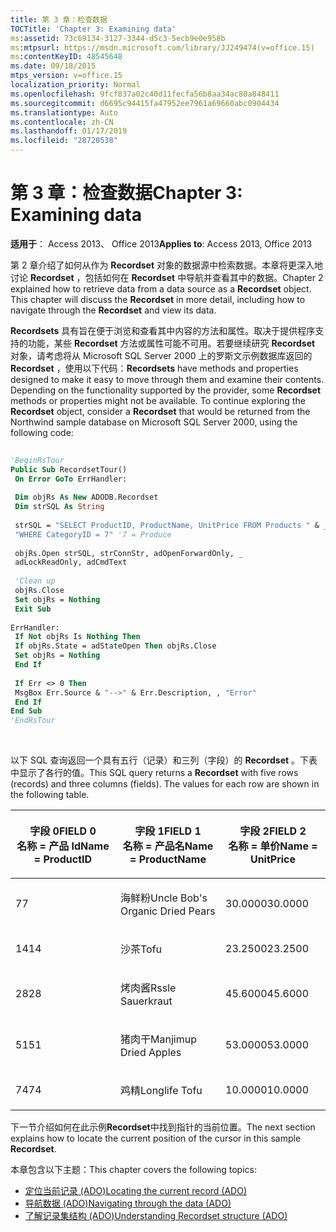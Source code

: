 ```yaml
---
title: 第 3 章：检查数据
TOCTitle: 'Chapter 3: Examining data'
ms:assetid: 73c69134-3127-3344-d5c3-5ecb9e0e958b
ms:mtpsurl: https://msdn.microsoft.com/library/JJ249474(v=office.15)
ms:contentKeyID: 48545648
ms.date: 09/18/2015
mtps_version: v=office.15
localization_priority: Normal
ms.openlocfilehash: 9fcf837a02c40d11fecfa56b8aa34ac80a848411
ms.sourcegitcommit: d6695c94415fa47952ee7961a69660abc0904434
ms.translationtype: Auto
ms.contentlocale: zh-CN
ms.lasthandoff: 01/17/2019
ms.locfileid: "28720538"
---
```

# <a name="chapter-3-examining-data"></a><span data-ttu-id="aaa51-102">第 3 章：检查数据</span><span class="sxs-lookup"><span data-stu-id="aaa51-102">Chapter 3: Examining data</span></span>

<span data-ttu-id="aaa51-103">**适用于**： Access 2013、 Office 2013</span><span class="sxs-lookup"><span data-stu-id="aaa51-103">**Applies to**: Access 2013, Office 2013</span></span>

<span data-ttu-id="aaa51-p101">第 2 章介绍了如何从作为 **Recordset** 对象的数据源中检索数据。本章将更深入地讨论 **Recordset** ，包括如何在 **Recordset** 中导航并查看其中的数据。</span><span class="sxs-lookup"><span data-stu-id="aaa51-p101">Chapter 2 explained how to retrieve data from a data source as a **Recordset** object. This chapter will discuss the **Recordset** in more detail, including how to navigate through the **Recordset** and view its data.</span></span>

<span data-ttu-id="aaa51-p102">**Recordsets** 具有旨在便于浏览和查看其中内容的方法和属性。取决于提供程序支持的功能，某些 **Recordset** 方法或属性可能不可用。若要继续研究 **Recordset** 对象，请考虑将从 Microsoft SQL Server 2000 上的罗斯文示例数据库返回的 **Recordset** ，使用以下代码：</span><span class="sxs-lookup"><span data-stu-id="aaa51-p102">**Recordsets** have methods and properties designed to make it easy to move through them and examine their contents. Depending on the functionality supported by the provider, some **Recordset** methods or properties might not be available. To continue exploring the **Recordset** object, consider a **Recordset** that would be returned from the Northwind sample database on Microsoft SQL Server 2000, using the following code:</span></span>

```vb 
 
'BeginRsTour 
Public Sub RecordsetTour() 
 On Error GoTo ErrHandler: 
 
 Dim objRs As New ADODB.Recordset 
 Dim strSQL As String 
 
 strSQL = "SELECT ProductID, ProductName, UnitPrice FROM Products " & _ 
 "WHERE CategoryID = 7" '7 = Produce 
 
 objRs.Open strSQL, strConnStr, adOpenForwardOnly, _ 
 adLockReadOnly, adCmdText 
 
 'Clean up 
 objRs.Close 
 Set objRs = Nothing 
 Exit Sub 
 
ErrHandler: 
 If Not objRs Is Nothing Then 
 If objRs.State = adStateOpen Then objRs.Close 
 Set objRs = Nothing 
 End If 
 
 If Err <> 0 Then 
 MsgBox Err.Source & "-->" & Err.Description, , "Error" 
 End If 
End Sub 
'EndRsTour 
```

<br/>

<span data-ttu-id="aaa51-p103">以下 SQL 查询返回一个具有五行（记录）和三列（字段）的 **Recordset** 。下表中显示了各行的值。</span><span class="sxs-lookup"><span data-stu-id="aaa51-p103">This SQL query returns a **Recordset** with five rows (records) and three columns (fields). The values for each row are shown in the following table.</span></span>

<table>
<colgroup>
<col style="width: 33%" />
<col style="width: 33%" />
<col style="width: 33%" />
</colgroup>
<thead>
<tr class="header">
<th><p><span data-ttu-id="aaa51-111">字段 0</span><span class="sxs-lookup"><span data-stu-id="aaa51-111">FIELD 0</span></span><br />
<span data-ttu-id="aaa51-112">名称 = 产品 Id</span><span class="sxs-lookup"><span data-stu-id="aaa51-112">Name = ProductID</span></span></p></th>
<th><p><span data-ttu-id="aaa51-113">字段 1</span><span class="sxs-lookup"><span data-stu-id="aaa51-113">FIELD 1</span></span><br />
<span data-ttu-id="aaa51-114">名称 = 产品名</span><span class="sxs-lookup"><span data-stu-id="aaa51-114">Name = ProductName</span></span></p></th>
<th><p><span data-ttu-id="aaa51-115">字段 2</span><span class="sxs-lookup"><span data-stu-id="aaa51-115">FIELD 2</span></span><br />
<span data-ttu-id="aaa51-116">名称 = 单价</span><span class="sxs-lookup"><span data-stu-id="aaa51-116">Name = UnitPrice</span></span></p></th>
</tr>
</thead>
<tbody>
<tr class="odd">
<td><p><span data-ttu-id="aaa51-117">7</span><span class="sxs-lookup"><span data-stu-id="aaa51-117">7</span></span></p></td>
<td><p><span data-ttu-id="aaa51-118">海鲜粉</span><span class="sxs-lookup"><span data-stu-id="aaa51-118">Uncle Bob's Organic Dried Pears</span></span></p></td>
<td><p><span data-ttu-id="aaa51-119">30.0000</span><span class="sxs-lookup"><span data-stu-id="aaa51-119">30.0000</span></span></p></td>
</tr>
<tr class="even">
<td><p><span data-ttu-id="aaa51-120">14</span><span class="sxs-lookup"><span data-stu-id="aaa51-120">14</span></span></p></td>
<td><p><span data-ttu-id="aaa51-121">沙茶</span><span class="sxs-lookup"><span data-stu-id="aaa51-121">Tofu</span></span></p></td>
<td><p><span data-ttu-id="aaa51-122">23.2500</span><span class="sxs-lookup"><span data-stu-id="aaa51-122">23.2500</span></span></p></td>
</tr>
<tr class="odd">
<td><p><span data-ttu-id="aaa51-123">28</span><span class="sxs-lookup"><span data-stu-id="aaa51-123">28</span></span></p></td>
<td><p><span data-ttu-id="aaa51-124">烤肉酱</span><span class="sxs-lookup"><span data-stu-id="aaa51-124">Rssle Sauerkraut</span></span></p></td>
<td><p><span data-ttu-id="aaa51-125">45.6000</span><span class="sxs-lookup"><span data-stu-id="aaa51-125">45.6000</span></span></p></td>
</tr>
<tr class="even">
<td><p><span data-ttu-id="aaa51-126">51</span><span class="sxs-lookup"><span data-stu-id="aaa51-126">51</span></span></p></td>
<td><p><span data-ttu-id="aaa51-127">猪肉干</span><span class="sxs-lookup"><span data-stu-id="aaa51-127">Manjimup Dried Apples</span></span></p></td>
<td><p><span data-ttu-id="aaa51-128">53.0000</span><span class="sxs-lookup"><span data-stu-id="aaa51-128">53.0000</span></span></p></td>
</tr>
<tr class="odd">
<td><p><span data-ttu-id="aaa51-129">74</span><span class="sxs-lookup"><span data-stu-id="aaa51-129">74</span></span></p></td>
<td><p><span data-ttu-id="aaa51-130">鸡精</span><span class="sxs-lookup"><span data-stu-id="aaa51-130">Longlife Tofu</span></span></p></td>
<td><p><span data-ttu-id="aaa51-131">10.0000</span><span class="sxs-lookup"><span data-stu-id="aaa51-131">10.0000</span></span></p></td>
</tr>
</tbody>
</table>


<span data-ttu-id="aaa51-132">下一节介绍如何在此示例**Recordset**中找到指针的当前位置。</span><span class="sxs-lookup"><span data-stu-id="aaa51-132">The next section explains how to locate the current position of the cursor in this sample **Recordset**.</span></span>

<span data-ttu-id="aaa51-133">本章包含以下主题：</span><span class="sxs-lookup"><span data-stu-id="aaa51-133">This chapter covers the following topics:</span></span>

- [<span data-ttu-id="aaa51-134">定位当前记录 (ADO)</span><span class="sxs-lookup"><span data-stu-id="aaa51-134">Locating the current record (ADO)</span></span>](locating-the-current-record.md)
- [<span data-ttu-id="aaa51-135">导航数据 (ADO)</span><span class="sxs-lookup"><span data-stu-id="aaa51-135">Navigating through the data (ADO)</span></span>](navigating-through-the-data.md)
- [<span data-ttu-id="aaa51-136">了解记录集结构 (ADO)</span><span class="sxs-lookup"><span data-stu-id="aaa51-136">Understanding Recordset structure (ADO)</span></span>](understanding-recordset-structure.md)
